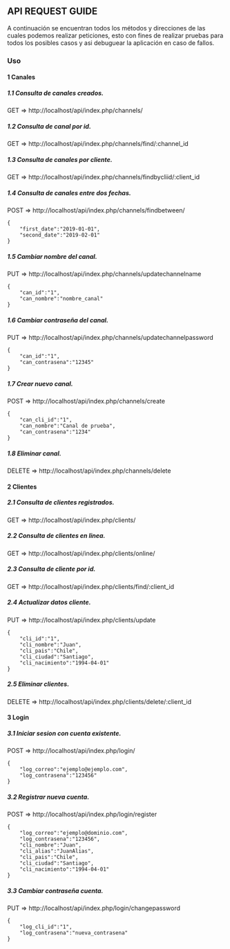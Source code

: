 ## API REQUEST GUIDE

A continuación se encuentran todos los métodos y direcciones de las cuales podemos realizar
peticiones, esto con fines de realizar pruebas para todos los posibles casos y asi debuguear
la aplicación en caso de fallos.
### Uso

#### 1 Canales

##### 1.1 Consulta de canales creados.
GET => http://localhost/api/index.php/channels/

##### 1.2 Consulta de canal por id.
GET => http://localhost/api/index.php/channels/find/:channel_id

##### 1.3 Consulta de canales por cliente.
GET => http://localhost/api/index.php/channels/findbycliid/:client_id

##### 1.4 Consulta de canales entre dos fechas.
POST => http://localhost/api/index.php/channels/findbetween/
```
{
    "first_date":"2019-01-01",
    "second_date":"2019-02-01"
}
```

##### 1.5 Cambiar nombre del canal.
PUT => http://localhost/api/index.php/channels/updatechannelname
```
{
    "can_id":"1",
    "can_nombre":"nombre_canal"
}
```

##### 1.6 Cambiar contraseña del canal.
PUT => http://localhost/api/index.php/channels/updatechannelpassword
```
{
    "can_id":"1",
    "can_contrasena":"12345"
}
```

##### 1.7 Crear nuevo canal.
POST => http://localhost/api/index.php/channels/create
```
{
    "can_cli_id":"1",
    "can_nombre":"Canal de prueba",
    "can_contrasena":"1234"
}
```
##### 1.8 Eliminar canal.
DELETE => http://localhost/api/index.php/channels/delete

#### 2 Clientes

##### 2.1 Consulta de clientes registrados.
GET => http://localhost/api/index.php/clients/

##### 2.2 Consulta de clientes en linea.
GET => http://localhost/api/index.php/clients/online/

##### 2.3 Consulta de cliente por id.
GET => http://localhost/api/index.php/clients/find/:client_id

##### 2.4 Actualizar datos cliente.
PUT => http://localhost/api/index.php/clients/update
```
{
    "cli_id":"1",
    "cli_nombre":"Juan",
    "cli_pais":"Chile",
    "cli_ciudad":"Santiago",
    "cli_nacimiento":"1994-04-01"
}
```
##### 2.5 Eliminar clientes.
DELETE => http://localhost/api/index.php/clients/delete/:client_id

#### 3 Login

##### 3.1 Iniciar sesion con cuenta existente.
POST => http://localhost/api/index.php/login/
```
{
    "log_correo":"ejemplo@ejemplo.com",
    "log_contrasena":"123456"
}
```

##### 3.2 Registrar nueva cuenta.
POST => http://localhost/api/index.php/login/register
```
{
    "log_correo":"ejemplo@dominio.com",
    "log_contrasena":"123456",
    "cli_nombre":"Juan",
    "cli_alias":"JuanAlias",
    "cli_pais":"Chile",
    "cli_ciudad":"Santiago",
    "cli_nacimiento":"1994-04-01"
}
```

##### 3.3 Cambiar contraseña cuenta.
PUT => http://localhost/api/index.php/login/changepassword
```
{
    "log_cli_id":"1",
    "log_contrasena":"nueva_contrasena"
}
```
